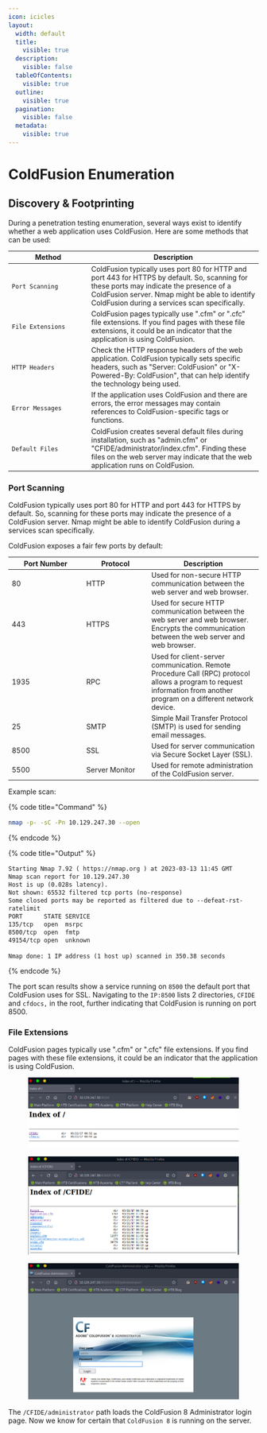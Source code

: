 ```yaml
---
icon: icicles
layout:
  width: default
  title:
    visible: true
  description:
    visible: false
  tableOfContents:
    visible: true
  outline:
    visible: true
  pagination:
    visible: false
  metadata:
    visible: true
---
```


# ColdFusion Enumeration

## Discovery & Footprinting

During a penetration testing enumeration, several ways exist to identify whether a web application uses ColdFusion. Here are some methods that can be used:

<table data-header-hidden><thead><tr><th width="146">Method</th><th>Description</th></tr></thead><tbody><tr><td><code>Port Scanning</code></td><td>ColdFusion typically uses port 80 for HTTP and port 443 for HTTPS by default. So, scanning for these ports may indicate the presence of a ColdFusion server. Nmap might be able to identify ColdFusion during a services scan specifically.</td></tr><tr><td><code>File Extensions</code></td><td>ColdFusion pages typically use ".cfm" or ".cfc" file extensions. If you find pages with these file extensions, it could be an indicator that the application is using ColdFusion.</td></tr><tr><td><code>HTTP Headers</code></td><td>Check the HTTP response headers of the web application. ColdFusion typically sets specific headers, such as "Server: ColdFusion" or "X-Powered-By: ColdFusion", that can help identify the technology being used.</td></tr><tr><td><code>Error Messages</code></td><td>If the application uses ColdFusion and there are errors, the error messages may contain references to ColdFusion-specific tags or functions.</td></tr><tr><td><code>Default Files</code></td><td>ColdFusion creates several default files during installation, such as "admin.cfm" or "CFIDE/administrator/index.cfm". Finding these files on the web server may indicate that the web application runs on ColdFusion.</td></tr></tbody></table>

### Port Scanning

ColdFusion typically uses port 80 for HTTP and port 443 for HTTPS by default. So, scanning for these ports may indicate the presence of a ColdFusion server. Nmap might be able to identify ColdFusion during a services scan specifically.

ColdFusion exposes a fair few ports by default:

<table><thead><tr><th width="136">Port Number</th><th width="117">Protocol</th><th>Description</th></tr></thead><tbody><tr><td>80</td><td>HTTP</td><td>Used for non-secure HTTP communication between the web server and web browser.</td></tr><tr><td>443</td><td>HTTPS</td><td>Used for secure HTTP communication between the web server and web browser. Encrypts the communication between the web server and web browser.</td></tr><tr><td>1935</td><td>RPC</td><td>Used for client-server communication. Remote Procedure Call (RPC) protocol allows a program to request information from another program on a different network device.</td></tr><tr><td>25</td><td>SMTP</td><td>Simple Mail Transfer Protocol (SMTP) is used for sending email messages.</td></tr><tr><td>8500</td><td>SSL</td><td>Used for server communication via Secure Socket Layer (SSL).</td></tr><tr><td>5500</td><td>Server Monitor</td><td>Used for remote administration of the ColdFusion server.</td></tr></tbody></table>

Example scan:

{% code title="Command" %}
```bash
nmap -p- -sC -Pn 10.129.247.30 --open
```
{% endcode %}

{% code title="Output" %}
```shell-session
Starting Nmap 7.92 ( https://nmap.org ) at 2023-03-13 11:45 GMT
Nmap scan report for 10.129.247.30
Host is up (0.028s latency).
Not shown: 65532 filtered tcp ports (no-response)
Some closed ports may be reported as filtered due to --defeat-rst-ratelimit
PORT      STATE SERVICE
135/tcp   open  msrpc
8500/tcp  open  fmtp
49154/tcp open  unknown

Nmap done: 1 IP address (1 host up) scanned in 350.38 seconds
```
{% endcode %}

The port scan results show a service running on `8500` the default port that ColdFusion uses for SSL. Navigating to the `IP:8500` lists 2 directories, `CFIDE` and `cfdocs,` in the root, further indicating that ColdFusion is running on port 8500.

### File Extensions

ColdFusion pages typically use ".cfm" or ".cfc" file extensions. If you find pages with these file extensions, it could be an indicator that the application is using ColdFusion.

<figure><img src="../../../.gitbook/assets/image (46).png" alt=""><figcaption></figcaption></figure>

<figure><img src="../../../.gitbook/assets/image (47).png" alt=""><figcaption></figcaption></figure>

<figure><img src="../../../.gitbook/assets/image (49).png" alt=""><figcaption></figcaption></figure>

The `/CFIDE/administrator` path loads the ColdFusion 8 Administrator login page. Now we know for certain that `ColdFusion 8` is running on the server.

